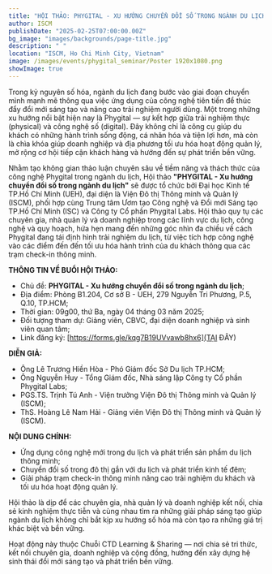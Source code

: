 ```yaml
---
title: "HỘI THẢO: PHYGITAL - XU HƯỚNG CHUYỂN ĐỔI SỐ TRONG NGÀNH DU LỊCH"
author: ISCM
publishDate: "2025-02-25T07:00:00.00Z"
bg_image: "images/backgrounds/page-title.jpg"
description: " "
location: "ISCM, Ho Chi Minh City, Vietnam"
image: /images/events/phygital_seminar/Poster 1920x1080.png
showImage: true
---
```


Trong kỷ nguyên số hóa, ngành du lịch đang bước vào giai đoạn chuyển mình mạnh mẽ thông qua việc ứng dụng của công nghệ tiên tiến để thúc đẩy đổi mới sáng tạo và nâng cao trải nghiệm người dùng. Một trong những xu hướng nổi bật hiện nay là Phygital — sự kết hợp giữa trải nghiệm thực (physical) và công nghệ số (digital). Đây không chỉ là công cụ giúp du khách có những hành trình sống động, cá nhân hóa và tiện lợi hơn, mà còn là chìa khóa giúp doanh nghiệp và địa phương tối ưu hóa hoạt động quản lý, mở rộng cơ hội tiếp cận khách hàng và hướng đến sự phát triển bền vững.

Nhằm tạo không gian thảo luận chuyên sâu về tiềm năng và thách thức của công nghệ Phygital trong ngành du lịch, Hội thảo **"PHYGITAL - Xu hướng chuyển đổi số trong ngành du lịch"** sẽ được tổ chức bởi Đại học Kinh tế TP.Hồ Chí Minh (UEH), đại diện là Viện Đô thị Thông minh và Quản lý (ISCM), phối hợp cùng Trung tâm Ươm tạo Công nghệ và Đổi mới Sáng tạo TP.Hồ Chí Minh (ISC) và Công ty Cổ phần Phygital Labs. Hội thảo quy tụ các chuyên gia, nhà quản lý và doanh nghiệp trong các lĩnh vực du lịch, công nghệ và quy hoạch, hứa hẹn mang đến những góc nhìn đa chiều về cách Phygital đang tái định hình trải nghiệm du lịch, từ việc tích hợp công nghệ vào các điểm đến đến tối ưu hóa hành trình của du khách thông qua các trạm check-in thông minh.

**THÔNG TIN VỀ BUỔI HỘI THẢO:**

- Chủ đề: **PHYGITAL - Xu hướng chuyển đổi số trong ngành du lịch**;
- Địa điểm: Phòng B1.204, Cơ sở B - UEH, 279 Nguyễn Tri Phương, P.5, Q.10, TP.HCM;
- Thời gian: 09g00, thứ Ba, ngày 04 tháng 03 năm 2025;
- Đối tượng tham dự: Giảng viên, CBVC, đại diện doanh nghiệp và sinh viên quan tâm;
- Link đăng ký: [https://forms.gle/kqg7B19UVvawb8hx6](TẠI ĐÂY)

**DIỄN GIẢ:**

- Ông Lê Trương Hiền Hòa - Phó Giám đốc Sở Du lịch TP.HCM;
- Ông Nguyễn Huy - Tổng Giám đốc, Nhà sáng lập Công ty Cổ phần Phygital Labs;
- PGS.TS. Trịnh Tú Anh - Viện trưởng Viện Đô thị Thông minh và Quản lý (ISCM);
- ThS. Hoàng Lê Nam Hải - Giảng viên Viện Đô thị Thông minh và Quản lý (ISCM).

**NỘI DUNG CHÍNH:**

- Ứng dụng công nghệ mới trong du lịch và phát triển sản phẩm du lịch thông minh;
- Chuyển đổi số trong đô thị gắn với du lịch và phát triển kinh tế đêm;
- Giải pháp trạm check-in thông minh nâng cao trải nghiệm du khách và tối ưu hóa hoạt động quản lý.

Hội thảo là dịp để các chuyên gia, nhà quản lý và doanh nghiệp kết nối, chia sẻ kinh nghiệm thực tiễn và cùng nhau tìm ra những giải pháp sáng tạo giúp ngành du lịch không chỉ bắt kịp xu hướng số hóa mà còn tạo ra những giá trị khác biệt và bền vững.

Hoạt động này thuộc Chuỗi CTD Learning & Sharing — nơi chia sẻ tri thức, kết nối chuyên gia, doanh nghiệp và cộng đồng, hướng đến xây dựng hệ sinh thái đổi mới sáng tạo và phát triển bền vững.
